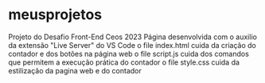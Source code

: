 # meusprojetos

Projeto do Desafio Front-End Ceos 2023
Página desenvolvida com o auxilio da extensão "Live Server" do VS Code
o file index.html cuida da criação do contador e dos botões na página web
o file script.js cuida dos comandos que permitem a execução prática do contador
o file style.css cuida da estilização da pagina web e do contador
